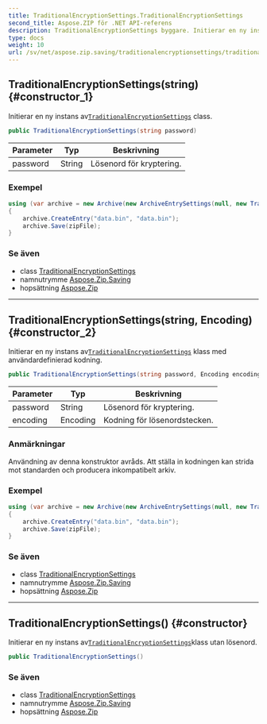 ```yaml
---
title: TraditionalEncryptionSettings.TraditionalEncryptionSettings
second_title: Aspose.ZIP för .NET API-referens
description: TraditionalEncryptionSettings byggare. Initierar en ny instans avTraditionalEncryptionSettings class.
type: docs
weight: 10
url: /sv/net/aspose.zip.saving/traditionalencryptionsettings/traditionalencryptionsettings/
---
```

## TraditionalEncryptionSettings(string) {#constructor_1}

Initierar en ny instans av[`TraditionalEncryptionSettings`](../) class.

```csharp
public TraditionalEncryptionSettings(string password)
```

| Parameter | Typ | Beskrivning |
| --- | --- | --- |
| password | String | Lösenord för kryptering. |

### Exempel

```csharp
using (var archive = new Archive(new ArchiveEntrySettings(null, new TraditionalEncryptionSettings("p@s$"))))
{
    archive.CreateEntry("data.bin", "data.bin");
    archive.Save(zipFile);
}
```

### Se även

* class [TraditionalEncryptionSettings](../)
* namnutrymme [Aspose.Zip.Saving](../../traditionalencryptionsettings/)
* hopsättning [Aspose.Zip](../../../)

---

## TraditionalEncryptionSettings(string, Encoding) {#constructor_2}

Initierar en ny instans av[`TraditionalEncryptionSettings`](../) klass med användardefinierad kodning.

```csharp
public TraditionalEncryptionSettings(string password, Encoding encoding)
```

| Parameter | Typ | Beskrivning |
| --- | --- | --- |
| password | String | Lösenord för kryptering. |
| encoding | Encoding | Kodning för lösenordstecken. |

### Anmärkningar

Användning av denna konstruktor avråds. Att ställa in kodningen kan strida mot standarden och producera inkompatibelt arkiv.

### Exempel

```csharp
using (var archive = new Archive(new ArchiveEntrySettings(null, new TraditionalEncryptionSettings("p£s$", System.Text.Encoding.ASCII))))
{
    archive.CreateEntry("data.bin", "data.bin");
    archive.Save(zipFile);
}
```

### Se även

* class [TraditionalEncryptionSettings](../)
* namnutrymme [Aspose.Zip.Saving](../../traditionalencryptionsettings/)
* hopsättning [Aspose.Zip](../../../)

---

## TraditionalEncryptionSettings() {#constructor}

Initierar en ny instans av[`TraditionalEncryptionSettings`](../)klass utan lösenord.

```csharp
public TraditionalEncryptionSettings()
```

### Se även

* class [TraditionalEncryptionSettings](../)
* namnutrymme [Aspose.Zip.Saving](../../traditionalencryptionsettings/)
* hopsättning [Aspose.Zip](../../../)


